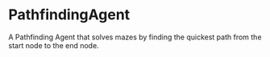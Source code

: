 # PathfindingAgent
A Pathfinding Agent that solves mazes by finding the quickest path from the start node to the end node.
